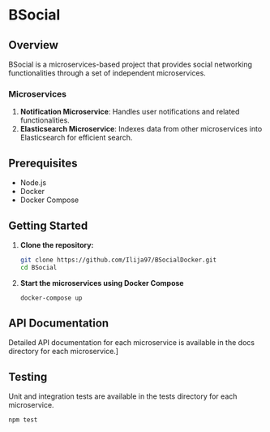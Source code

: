 # BSocial

## Overview

BSocial is a microservices-based project that provides social networking functionalities through a set of independent microservices.

### Microservices

1. **Notification Microservice**: Handles user notifications and related functionalities.
2. **Elasticsearch Microservice**: Indexes data from other microservices into Elasticsearch for efficient search.

## Prerequisites

- Node.js
- Docker
- Docker Compose

## Getting Started

1. **Clone the repository:**

   ```bash
   git clone https://github.com/Ilija97/BSocialDocker.git
   cd BSocial
2. **Start the microservices using Docker Compose**
    ```bash
    docker-compose up

## API Documentation
Detailed API documentation for each microservice is available in the docs directory for each microservice.]

## Testing
Unit and integration tests are available in the tests directory for each microservice.
```bash
npm test
